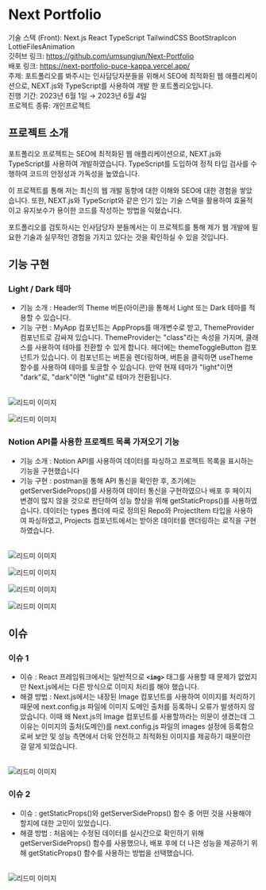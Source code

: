 # Next Portfolio

기술 스택 (Front): Next.js React TypeScript TailwindCSS BootStrapIcon LottieFilesAnimation<br/>
깃허브 링크: https://github.com/umsungjun/Next-Portfolio<br/>
배포 링크: https://next-portfolio-puce-kappa.vercel.app/<br/>
주제: 포트폴리오를 봐주시는 인사담당자분들을 위해서 SEO에 최적화된 웹 애플리케이션으로, NEXT.js와 TypeScript를 사용하여 개발 한 포트폴리오입니다.<br/>
진행 기간: 2023년 6월 1일 → 2023년 6월 4일<br/>
프로젝트 종류: 개인프로젝트<br/>

## 프로젝트 소개

포트폴리오 프로젝트는 SEO에 최적화된 웹 애플리케이션으로, NEXT.js와 TypeScript를 사용하여 개발하였습니다. TypeScript를 도입하여 정적 타입 검사를 수행하여 코드의 안정성과 가독성을 높였습니다.

이 프로젝트를 통해 저는 최신의 웹 개발 동향에 대한 이해와 SEO에 대한 경험을 쌓았습니다. 또한, NEXT.js와 TypeScript와 같은 인기 있는 기술 스택을 활용하여 효율적이고 유지보수가 용이한 코드를 작성하는 방법을 익혔습니다.

포트폴리오를 검토하시는 인사담당자 분들께서는 이 프로젝트를 통해 제가 웹 개발에 필요한 기술과 실무적인 경험을 가지고 있다는 것을 확인하실 수 있을 것입니다.

## 기능 구현

### Light / Dark 테마

- 기능 소개 : Header의 Theme 버튼(아이콘)을 통해서 Light 또는 Dark 테마를 적용할 수 있습니다.
- 기능 구현 : MyApp 컴포넌트는 AppProps를 매개변수로 받고, ThemeProvider 컴포넌트로 감싸져 있습니다. ThemeProvider는 "class"라는 속성을 가지며, 클래스를 사용하여 테마를 전환할 수 있게 합니다. 헤더에는 themeToggleButton 컴포넌트가 있습니다. 이 컴포넌트는 버튼을 렌더링하며, 버튼을 클릭하면 useTheme 함수를 사용하여 테마를 토글할 수 있습니다. 만약 현재 테마가 "light"이면 "dark"로, "dark"이면 "light"로 테마가 전환됩니다.

<br/><img src="NextPortfolioReadeMeImg/Untitled.png" alt="리드미 이미지"><br/>

<img src="NextPortfolioReadeMeImg/Untitled 1.png" alt="리드미 이미지"><br/>

### Notion API를 사용한 프로젝트 목록 가져오기 기능

- 기능 소개 : Notion API를 사용하여 데이터를 파싱하고 프로젝트 목록을 표시하는 기능을 구현했습니다
- 기능 구현 : postman을 통해 API 통신을 확인한 후, 초기에는 getServerSideProps()를 사용하여 데이터 통신을 구현하였으나 배포 후 페이지 변경이 많지 않을 것으로 판단하여 성능 향상을 위해 getStaticProps()를 사용하였습니다. 데이터는 types 폴더에 따로 정의된 Repo와 ProjectItem 타입을 사용하여 파싱하였고, Projects 컴포넌트에서는 받아온 데이터를 랜더링하는 로직을 구현하였습니다.

<br/><img src="NextPortfolioReadeMeImg/Untitled 2.png" alt="리드미 이미지"><br/>

<img src="NextPortfolioReadeMeImg/Untitled 3.png" alt="리드미 이미지"><br/>

<img src="NextPortfolioReadeMeImg/Untitled 4.png" alt="리드미 이미지"><br/>

<img src="NextPortfolioReadeMeImg/Untitled 5.png" alt="리드미 이미지"><br/>

## 이슈

### 이슈 1

- 이슈 : React 프레임워크에서는 일반적으로 **`<img>`** 태그를 사용할 때 문제가 없었지만 Next.js에서는 다른 방식으로 이미지 처리를 해야 했습니다.
- 해결 방법 : Next.js에서는 내장된 Image 컴포넌트를 사용하여 이미지를 처리하기 때문에 next.config.js 파일에 이미지 도메인 출처를 등록하니 오류가 발생하지 않았습니다. 이때 왜 Next.js의 Image 컴포넌트를 사용할까라는 의문이 생겼는데 그 이유는 이미지의 출처(도메인)를 next.config.js 파일의 images 설정에 등록함으로써 보안 및 성능 측면에서 더욱 안전하고 최적화된 이미지를 제공하기 때문이란 걸 알게 되었습니다.

<br/><img src="NextPortfolioReadeMeImg/Untitled 6.png" alt="리드미 이미지"><br/>

### 이슈 2

- 이슈 : getStaticProps()와 getServerSideProps() 함수 중 어떤 것을 사용해야 할지에 대한 고민이 있었습니다.
- 해결 방법 : 처음에는 수정된 데이터를 실시간으로 확인하기 위해 getServerSideProps() 함수를 사용했으나, 배포 후에 더 나은 성능을 제공하기 위해 getStaticProps() 함수를 사용하는 방법을 선택했습니다.

<br/><img src="NextPortfolioReadeMeImg/Untitled 7.png" alt="리드미 이미지"><br/>
